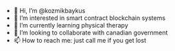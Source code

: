 - 👋 Hi, I’m @kozmikbaykus
- 👀 I’m interested in smart contract blockchain systems
- 🌱 I’m currently learning physical therapy
- 💞️ I’m looking to collaborate with canadian government
- 📫 How to reach me: just call me if you get lost

<!---
kozmikbaykus/kozmikbaykus is a ✨ special ✨ repository because its `README.md` (this file) appears on your GitHub profile.
You can click the Preview link to take a look at your changes.
--->
